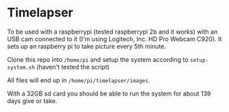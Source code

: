 # Timelapser

To be used with a raspberrypi (tested raspberrypi 2b and it works) with an USB cam connected to it (I'm using Logitech, Inc. HD Pro Webcam C920). 
It sets up an raspberry pi to take picture every 5th minute.

Clone this repo into `/home/pi` and setup the system according to `setup-system.sh` (haven't tested the script)

All files will end up in `/home/pi/timelapser/images`.

With a 32GB sd card you should be able to run the system for about 139 days give or take.

